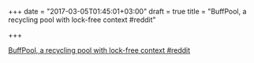 +++
date = "2017-03-05T01:45:01+03:00"
draft = true
title = "BuffPool, a recycling pool with lock-free context  #reddit"

+++

<p><a href="https://t.co/fCV8Tie4S6">BuffPool, a recycling pool with lock-free context  #reddit</a></p>
